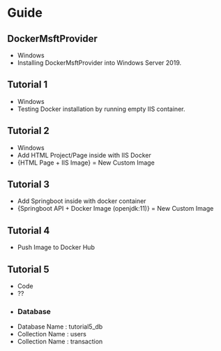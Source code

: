 # Guide

## DockerMsftProvider
* Windows
* Installing DockerMsftProvider into Windows Server 2019.

## Tutorial 1
* Windows
* Testing Docker installation by running empty IIS container.


## Tutorial 2
* Windows 
* Add HTML Project/Page inside with IIS Docker 
*  {HTML Page + IIS Image} = New Custom Image

## Tutorial 3
* Add Springboot inside with docker container
* {Springboot API + Docker Image (openjdk:11)} = New Custom Image

## Tutorial 4
* Push Image to Docker Hub


## Tutorial 5
* Code
* ??
* ### Database 
* Database Name : tutorial5_db
* Collection Name : users
* Collection Name : transaction
